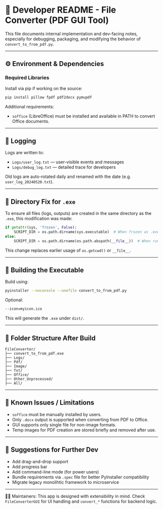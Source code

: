 # 🧠 Developer README - File Converter (PDF GUI Tool)

This file documents internal implementation and dev-facing notes, especially for debugging, packaging, and modifying the behavior of `convert_to_from_pdf.py`.

---

## ⚙️ Environment & Dependencies

### Required Libraries
Install via pip if working on the source:

```bash
pip install pillow fpdf pdf2docx pymupdf
```

Additional requirements:
- `soffice` (LibreOffice) must be installed and available in PATH to convert Office documents.

---

## 🐞 Logging

Logs are written to:

- `Logs/user_log.txt` — user-visible events and messages
- `Logs/debug_log.txt` — detailed trace for developers

Old logs are auto-rotated daily and renamed with the date (e.g. `user_log_20240520.txt`).

---

## 🔄 Directory Fix for `.exe`

To ensure all files (logs, outputs) are created in the same directory as the `.exe`, this modification was made:

```python
if getattr(sys, 'frozen', False):
    SCRIPT_DIR = os.path.dirname(sys.executable)  # When frozen as .exe
else:
    SCRIPT_DIR = os.path.dirname(os.path.abspath(__file__))  # When run as .py
```

This change replaces earlier usage of `os.getcwd()` or `__file__`.

---

## 🧪 Building the Executable

Build using:

```bash
pyinstaller --noconsole --onefile convert_to_from_pdf.py
```

Optional:

```bash
--icon=myicon.ico
```

This will generate the `.exe` under `dist/`.

---

## 📂 Folder Structure After Build

```text
FileConverter/
├── convert_to_from_pdf.exe
├── Logs/
├── Pdf/
├── Image/
├── Txt/
├── Office/
├── Other_Unprocessed/
├── All/
```

---

## 🧩 Known Issues / Limitations

- `soffice` must be manually installed by users.
- Only `.docx` output is supported when converting from PDF to Office.
- GUI supports only single file for non-image formats.
- Temp images for PDF creation are stored briefly and removed after use.

---

## 🔧 Suggestions for Further Dev

- Add drag-and-drop support
- Add progress bar
- Add command-line mode (for power users)
- Bundle requirements via `.spec` file for better PyInstaller compatibility
- Migrate legacy monolihtic framework to microservice

---

👨‍💻 Maintainers: This app is designed with extensibility in mind. Check `FileConverterGUI` for UI handling and `convert_*` functions for backend logic.